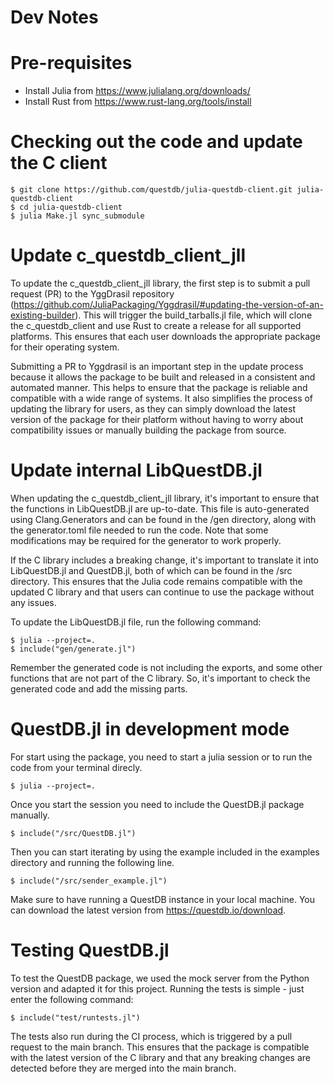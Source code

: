 # Dev Notes

# Pre-requisites

* Install Julia from https://www.julialang.org/downloads/
* Install Rust from https://www.rust-lang.org/tools/install

# Checking out the code and update the C client

```shell
$ git clone https://github.com/questdb/julia-questdb-client.git julia-questdb-client
$ cd julia-questdb-client
$ julia Make.jl sync_submodule
```

# Update c_questdb_client_jll

To update the c_questdb_client_jll library, the first step is to submit a pull request (PR) to the YggDrasil repository (https://github.com/JuliaPackaging/Yggdrasil/#updating-the-version-of-an-existing-builder). This will trigger the build_tarballs.jl file, which will clone the c_questdb_client and use Rust to create a release for all supported platforms. This ensures that each user downloads the appropriate package for their operating system.

Submitting a PR to Yggdrasil is an important step in the update process because it allows the package to be built and released in a consistent and automated manner. This helps to ensure that the package is reliable and compatible with a wide range of systems. It also simplifies the process of updating the library for users, as they can simply download the latest version of the package for their platform without having to worry about compatibility issues or manually building the package from source.


# Update internal LibQuestDB.jl 

When updating the c_questdb_client_jll library, it's important to ensure that the functions in LibQuestDB.jl are up-to-date. This file is auto-generated using Clang.Generators and can be found in the /gen directory, along with the generator.toml file needed to run the code. Note that some modifications may be required for the generator to work properly.

If the C library includes a breaking change, it's important to translate it into LibQuestDB.jl and QuestDB.jl, both of which can be found in the /src directory. This ensures that the Julia code remains compatible with the updated C library and that users can continue to use the package without any issues.

To update the LibQuestDB.jl file, run the following command:

```shell
$ julia --project=.
$ include("gen/generate.jl")
```

Remember the generated code is not including the exports, and some other functions that are not part of the C library. So, it's important to check the generated code and add the missing parts.

# QuestDB.jl in development mode

For start using the package, you need to start a julia session or to run the code from your terminal direcly. 

```
$ julia --project=.
```

Once you start the session you need to include the QuestDB.jl package manually.

```
$ include("/src/QuestDB.jl")
```

Then you can start iterating by using the example included in the examples directory and running the following line.


```
$ include("/src/sender_example.jl")
```

Make sure to have running a QuestDB instance in your local machine. You can download the latest version from https://questdb.io/download.

# Testing QuestDB.jl

To test the QuestDB package, we used the mock server from the Python version and adapted it for this project. Running the tests is simple - just enter the following command:

```
$ include("test/runtests.jl")
```

The tests also run during the CI process, which is triggered by a pull request to the main branch. This ensures that the package is compatible with the latest version of the C library and that any breaking changes are detected before they are merged into the main branch.





